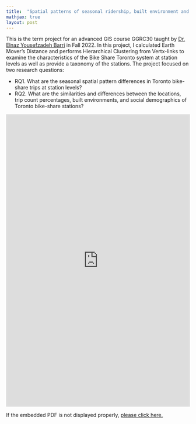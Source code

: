 ```yaml
---
title:  "Spatial patterns of seasonal ridership, built environment and social demographics: A taxonomy of Bike Share Toronto stations"
mathjax: true
layout: post
---
```


This is the term project for an advanced GIS course GGRC30 taught by [Dr. Elnaz Yousefzadeh Barri](https://elnazyousefzadeh.com/) in Fall 2022. In this project, I calculated Earth Mover’s Distance and performs Hierarchical Clustering from Vertx-links to examine the characteristics of the Bike Share Toronto system at station levels as well as provide a taxonomy of the stations. The project focused on two research questions:
-	RQ1. What are the seasonal spatial pattern differences in Toronto bike-share trips at station levels?
-	RQ2. What are the similarities and differences between the locations, trip count percentages, built environments, and social demographics of Toronto bike-share stations?
<!-- readmore -->

<embed src="https://zehuiyin.github.io/files/Bikeshare_Toronto.pdf" width="100%" height="800px" />
<p style="text-align: left;">If the embedded PDF is not displayed properly, <a href="https://zehuiyin.github.io/files/Bikeshare_Toronto.pdf" target="_blank">please click here.</a></p>
